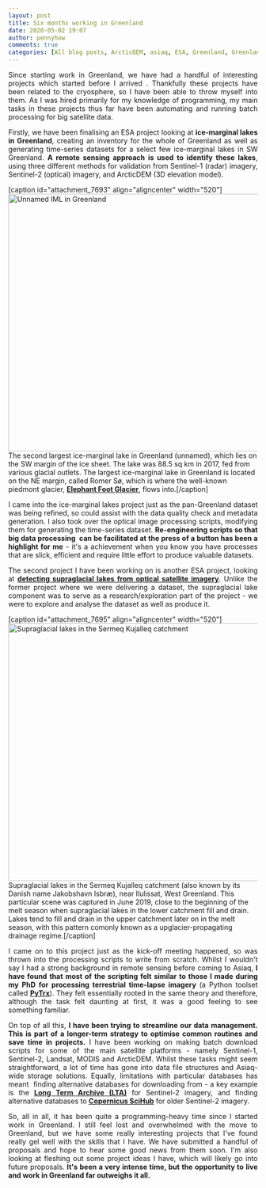 ```yaml
---
layout: post
title: Six months working in Greenland
date: 2020-05-02 19:07
author: pennyhow
comments: true
categories: [All blog posts, ArcticDEM, asiaq, ESA, Greenland, Greenland update, ice-marginal lakes, python, remote sensing, satellite, Sentinel, supraglacial lake, supraglacial lake drainage]
---
```

<p style="text-align:justify;">Since starting work in Greenland, we have had a handful of interesting projects which started before I arrived . Thankfully these projects have been related to the cryosphere, so I have been able to throw myself into them. As I was hired primarily for my knowledge of programming, my main tasks in these projects thus far have been automating and running batch processing for big satellite data.</p>
<p style="text-align:justify;">Firstly, we have been finalising an ESA project looking at <strong>ice-marginal lakes in Greenland</strong>, creating an inventory for the whole of Greenland as well as generating time-series datasets for a select few ice-marginal lakes in SW Greenland. <strong>A remote sensing approach is used to identify these lakes</strong>, using three different methods for validation from Sentinel-1 (radar) imagery, Sentinel-2 (optical) imagery, and ArcticDEM (3D elevation model).</p>


[caption id="attachment_7693" align="aligncenter" width="520"]<img class="alignnone  wp-image-7693" src="https://pennyhow.files.wordpress.com/2020/05/img_5367.jpg" alt="Unnamed IML in Greenland" width="520" height="520" /> The second largest ice-marginal lake in Greenland (unnamed), which lies on the SW margin of the ice sheet. The lake was 88.5 sq km in 2017, fed from various glacial outlets. The largest ice-marginal lake in Greenland is located on the NE margin, called Romer Sø, which is where the well-known piedmont glacier, <strong><span style="text-decoration:underline;"><a href="https://earthobservatory.nasa.gov/images/85303/elephant-foot-glacier" target="_blank" rel="noopener">Elephant Foot Glacier</a></span></strong>, flows into.[/caption]
<p style="text-align:justify;">I came into the ice-marginal lakes project just as the pan-Greenland dataset was being refined, so could assist with the data quality check and metadata generation. I also took over the optical image processing scripts, modifying them for generating the time-series dataset. <strong>Re-engineering scripts so that big data processing  can be facilitated at the press of a button has been a highlight for me</strong> - it's a achievement when you know you have processes that are slick, efficient and require little effort to produce valuable datasets.</p>
<p style="text-align:justify;">The second project I have been working on is another ESA project, looking at <strong><span style="text-decoration:underline;"><a href="http://esa-icesheets-greenland-cci.org/index.php?q=SGL" target="_blank" rel="noopener">detecting supraglacial lakes from optical satellite imagery</a></span></strong>. Unlike the former project where we were delivering a dataset, the supraglacial lake component was to serve as a research/exploration part of the project - we were to explore and analyse the dataset as well as produce it.</p>


[caption id="attachment_7695" align="aligncenter" width="520"]<img class="alignnone  wp-image-7695" src="https://pennyhow.files.wordpress.com/2020/05/img_5377.jpg" alt="Supraglacial lakes in the Sermeq Kujalleq catchment" width="520" height="520" /> Supraglacial lakes in the Sermeq Kujalleq catchment (also known by its Danish name Jakobshavn Isbræ), near Ilulissat, West Greenland. This particular scene was captured in June 2019, close to the beginning of the melt season when supraglacial lakes in the lower catchment fill and drain. Lakes tend to fill and drain in the upper catchment later on in the melt season, with this pattern comonly known as a upglacier-propagating drainage regime.[/caption]
<p style="text-align:justify;">I came on to this project just as the kick-off meeting happened, so was thrown into the processing scripts to write from scratch. Whilst I wouldn't say I had a strong background in remote sensing before coming to Asiaq, <strong>I have found that most of the scripting felt similar to those I made during my PhD for processing terrestrial time-lapse imagery </strong>(a Python toolset called <strong><span style="text-decoration:underline;"><a href="https://github.com/PennyHow/PyTrx" target="_blank" rel="noopener">PyTrx</a></span></strong>). They felt essentially rooted in the same theory and therefore, although the task felt daunting at first, it was a good feeling to see something familiar.</p>
<p style="text-align:justify;">On top of all this, <strong>I have been trying to streamline our data management. This is part of a longer-term strategy to optimise common routines and save time in projects.</strong> I have been working on making batch download scripts for some of the main satellite platforms - namely Sentinel-1, Sentinel-2, Landsat, MODIS and ArcticDEM. Whilst these tasks might seem straightforward, a lot of time has gone into data file structures and Asiaq-wide storage solutions. Equally, limitations with particular databases has meant  finding alternative databases for downloading from - a key example is the <span style="text-decoration:underline;"><strong><a href="https://scihub.copernicus.eu/userguide/LongTermArchive" target="_blank" rel="noopener">Long Term Archive (LTA)</a></strong></span> for Sentinel-2 imagery, and finding alternative databases to <span style="text-decoration:underline;"><strong><a href="https://scihub.copernicus.eu/" target="_blank" rel="noopener">Copernicus SciHub</a></strong></span> for older Sentinel-2 imagery.</p>
<p style="text-align:justify;">So, all in all, it has been quite a programming-heavy time since I started work in Greenland. I still feel lost and overwhelmed with the move to Greenland, but we have some really interesting projects that I've found really gel well with the skills that I have. We have submitted a handful of proposals and hope to hear some good news from them soon. I'm also looking at fleshing out some project ideas I have, which will likely go into future proposals. <strong>It's been a very intense time, but the opportunity to live and work in Greenland far outweighs it all. </strong></p>
